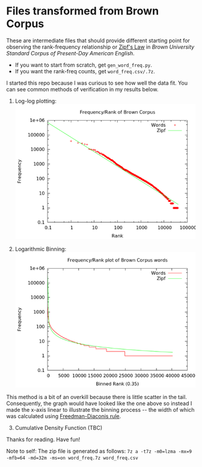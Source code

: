 # Files transformed from Brown Corpus

These are intermediate files that should provide different starting point for observing the rank-frequency relationship or [Zipf's Law](https://en.wikipedia.org/wiki/Zipf's_law) in *Brown University Standard Corpus of Present-Day American English*.
 
* If you want to start from scratch, get `gen_word_freq.py`.
* If you want the rank-freq counts, get `word_freq.csv/.7z`.

I started this repo because I was curious to see how well the data fit. You can see common methods of verification in my results below.

1) Log-log plotting:
![log-log frequency rank graph](https://raw.githubusercontent.com/yipeng/brown_corpus/master/images/loglogcomparison.png)

2) Logarithmic Binning:
![log binned frequency rank graph](https://raw.githubusercontent.com/yipeng/brown_corpus/master/images/logbinned.png)

This method is a bit of an overkill because there is little scatter in the tail. Consequently, the graph would have looked like the one above so instead I made the x-axis linear to illustrate the binning process -- the width of which was calculated using [Freedman-Diaconis rule](https://en.wikipedia.org/wiki/Freedman%E2%80%93Diaconis_rule).

3) Cumulative Density Function (TBC)

Thanks for reading. Have fun! 

Note to self: The zip file is generated as follows:
`7z a -t7z -m0=lzma -mx=9 -mfb=64 -md=32m -ms=on word_freq.7z word_freq.csv`
